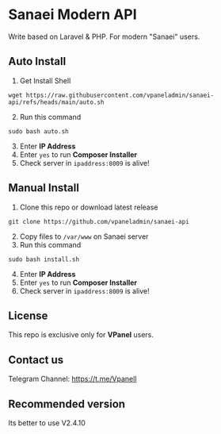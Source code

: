 # Sanaei Modern API
Write based on Laravel & PHP. For modern "Sanaei" users.

## Auto Install
1.  Get Install Shell
```
wget https://raw.githubusercontent.com/vpaneladmin/sanaei-api/refs/heads/main/auto.sh
```
2. Run this command
```
sudo bash auto.sh
```
3. Enter **IP Address**
4. Enter `yes` to run **Composer Installer**
5. Check server in `ipaddress:8009` is alive!

## Manual Install
1. Clone this repo or download latest release
```
git clone https://github.com/vpaneladmin/sanaei-api
```
2. Copy files to `/var/www` on Sanaei server
3. Run this command
```
sudo bash install.sh
```
4. Enter **IP Address**
5. Enter `yes` to run **Composer Installer**
6. Check server in `ipaddress:8009` is alive!

## License
This repo is exclusive only for **VPanel** users.

## Contact us
Telegram Channel:
https://t.me/Vpanell

## Recommended version
Its better to use V2.4.10